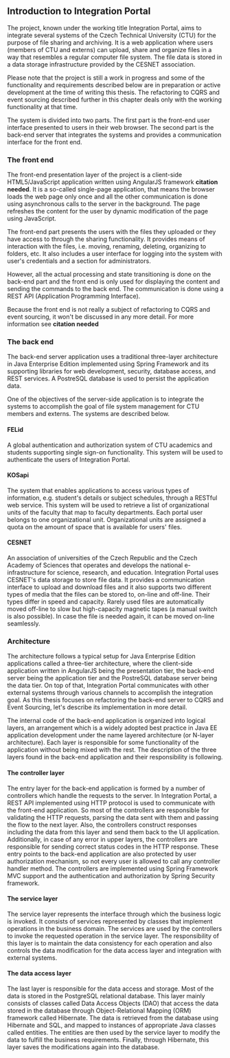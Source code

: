 ## Introduction to Integration Portal

The project, known under the working title Integration Portal, aims to integrate several systems of the Czech Technical University (CTU) for the purpose of file sharing and archiving. It is a web application where users (members of CTU and externs) can upload, share and organize files in a way that resembles a regular computer file system. The file data is stored in a data storage infrastructure provided by the CESNET association. 

Please note that the project is still a work in progress and some of the functionality and requirements described below are in preparation or active development at the time of writing this thesis. The refactoring to CQRS and event sourcing described further in this chapter deals only with the working functionality at that time.

The system is divided into two parts. The first part is the front-end user interface presented to users in their web browser. The second part is the back-end server that integrates the systems and provides a communication interface for the front end.


### The front end

The front-end presentation layer of the project is a client-side HTML5/JavaScript application written using AngularJS framework **citation needed**. It is a so-called single-page application, that means the browser loads the web page only once and all the other communication is done using asynchronous calls to the server in the background. The page refreshes the content for the user by dynamic modification of the page using JavaScript.

The front-end part presents the users with the files they uploaded or they have access to through the sharing functionality. It provides means of interaction with the files, i.e. moving, renaming, deleting, organizing to folders, etc. It also includes a user interface for logging into the system with user's credentials and a section for administrators. 

However, all the actual processing and state transitioning is done on the back-end part and the front end is only used for displaying the content and sending the commands to the back end. The communication is done using a REST API (Application Programming Interface).

Because the front end is not really a subject of refactoring to CQRS and event sourcing, it won't be discussed in any more detail. For more information see **citation needed**


### The back end

The back-end server application uses a traditional three-layer architecture in Java Enterprise Edition implemented using Spring Framework and its supporting libraries for web development, security, database access, and REST services. A PostreSQL database is used to persist the application data.

One of the objectives of the server-side application is to integrate the systems to accomplish the goal of file system management for CTU members and externs. The systems are described below.

#### FELid

A global authentication and authorization system of CTU academics and students supporting single sign-on functionality. This system will be used to authenticate the users of Integration Portal.

#### KOSapi

The system that enables applications to access various types of information, e.g. student's details or subject schedules, through a RESTful web service. This system will be used to retrieve a list of organizational units of the faculty that map to faculty departments. Each portal user belongs to one organizational unit. Organizational units are assigned a quota on the amount of space that is available for users' files.

#### CESNET 

An association of universities of the Czech Republic and the Czech Academy of Sciences that operates and develops the national e-infrastructure for science, research, and education. Integration Portal uses CESNET's data storage to store file data. It provides a communication interface to upload and download files and it also supports two different types of media that the files can be stored to, on-line and off-line. Their types differ in speed and capacity. Rarely used files are automatically moved off-line to slow but high-capacity magnetic tapes (a manual switch is also possible). In case the file is needed again, it can be moved on-line seamlessly.

### Architecture

The architecture follows a typical setup for Java Enterprise Edition applications called a three-tier architecture, where the client-side application written in AngularJS being the presentation tier, the back-end server being the application tier and the PostreSQL database server being the data tier. On top of that, Integration Portal communicates with other external systems through various channels to accomplish the integration goal. As this thesis focuses on refactoring the back-end server to CQRS and Event Sourcing, let's describe its implementation in more detail. 

The internal code of the back-end application is organized into logical layers, an arrangement which is a widely adopted best practice in Java EE application development under the name layered architecture (or N-layer architecture). Each layer is responsible for some functionality of the application without being mixed with the rest. The description of the three layers found in the back-end application and their responsibility is following.

#### The controller layer
The entry layer for the back-end application is formed by a number of controllers which handle the requests to the server. In Integration Portal, a REST API implemented using HTTP protocol is used to communicate with the front-end application. So most of the controllers are responsible for validating the HTTP requests, parsing the data sent with them and passing the flow to the next layer. Also, the controllers construct responses including the data from this layer and send them back to the UI application. Additionally, in case of any error in upper layers, the controllers are responsible for sending correct status codes in the HTTP response. These entry points to the back-end application are also protected by user authorization mechanism, so not every user is allowed to call any controller handler method. The controllers are implemented using Spring Framework MVC support and the authentication and authorization by Spring Security framework.

#### The service layer
The service layer represents the interface through which the business logic is invoked. It consists of services represented by classes that implement operations in the business domain. The services are used by the controllers to invoke the requested operation in the service layer. The responsibility of this layer is to maintain the data consistency for each operation and also controls the data modification for the data access layer and integration with external systems.

#### The data access layer
The last layer is responsible for the data access and storage. Most of the data is stored in the PostgreSQL relational database. This layer mainly consists of classes called Data Access Objects (DAO) that access the data stored in the database through Object-Relational Mapping (ORM) framework called Hibernate. The data is retrieved from the database using Hibernate and SQL, and mapped to instances of appropriate Java classes called entities. The entities are then used by the service layer to modify the data to fulfill the business requirements. Finally, through Hibernate, this layer saves the modifications again into the database.


